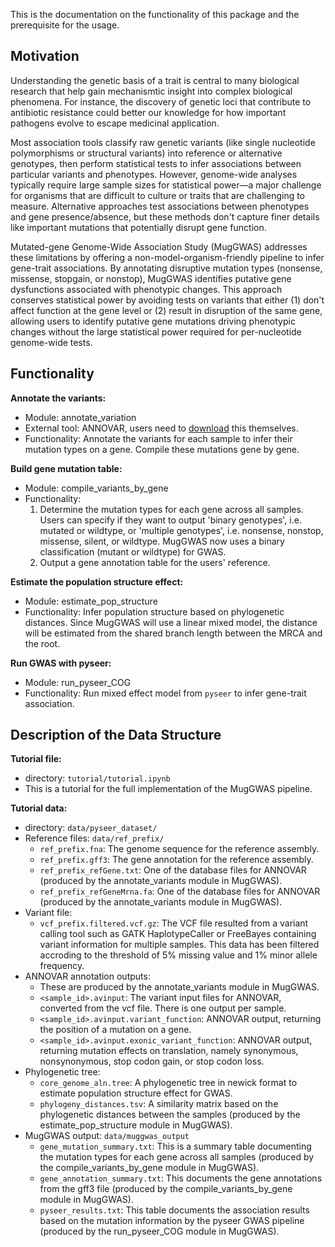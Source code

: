 This is the documentation on the functionality of this package and the prerequisite for the usage.

## Motivation

Understanding the genetic basis of a trait is central to many biological research that help gain mechanismtic insight into complex biological phenomena. For instance, the discovery of genetic loci that contribute to antibiotic resistance could better our knowledge for how important pathogens evolve to escape medicinal application. 

Most association tools classify raw genetic variants (like single nucleotide polymorphisms or structural variants) into reference or alternative genotypes, then perform statistical tests to infer associations between particular variants and phenotypes. However, genome-wide analyses typically require large sample sizes for statistical power—a major challenge for organisms that are difficult to culture or traits that are challenging to measure. Alternative approaches test associations between phenotypes and gene presence/absence, but these methods don't capture finer details like important mutations that potentially disrupt gene function.

Mutated-gene Genome-Wide Association Study (MugGWAS) addresses these limitations by offering a non-model-organism-friendly pipeline to infer gene-trait associations. By annotating disruptive mutation types (nonsense, missense, stopgain, or nonstop), MugGWAS identifies putative gene dysfunctions associated with phenotypic changes. This approach conserves statistical power by avoiding tests on variants that either (1) don't affect function at the gene level or (2) result in disruption of the same gene, allowing users to identify putative gene mutations driving phenotypic changes without the large statistical power required for per-nucleotide genome-wide tests.

## Functionality

**Annotate the variants:**
- Module: annotate_variation
- External tool: ANNOVAR, users need to [download](https://annovar.openbioinformatics.org/en/latest/user-guide/download/) this themselves.
- Functionality: Annotate the variants for each sample to infer their mutation types on a gene. Compile these mutations gene by gene.

**Build gene mutation table:**
- Module: compile_variants_by_gene
- Functionality: 
  1. Determine the mutation types for each gene across all samples. Users can specify if they want to output 'binary genotypes', i.e. mutated or wildtype, or 'multiple genotypes', i.e. nonsense, nonstop, missense, silent, or wildtype. MugGWAS now uses a binary classification (mutant or wildtype) for GWAS.
  2. Output a gene annotation table for the users' reference.

**Estimate the population structure effect:**
- Module: estimate_pop_structure
- Functionality: Infer population structure based on phylogenetic distances. Since MugGWAS will use a linear mixed model, the distance will be estimated from the shared branch length between the MRCA and the root.

**Run GWAS with pyseer:**
- Module: run_pyseer_COG
- Functionality: Run mixed effect model from `pyseer` to infer gene-trait association.


## Description of the Data Structure

**Tutorial file:**

- directory: `tutorial/tutorial.ipynb`
- This is a tutorial for the full implementation of the MugGWAS pipeline.

**Tutorial data:**

- directory: `data/pyseer_dataset/`
- Reference files: `data/ref_prefix/` 
  - `ref_prefix.fna`: The genome sequence for the reference assembly.
  - `ref_prefix.gff3`: The gene annotation for the reference assembly.
  - `ref_prefix_refGene.txt`: One of the database files for ANNOVAR (produced by the annotate_variants module in MugGWAS).
  - `ref_prefix_refGeneMrna.fa`: One of the database files for ANNOVAR (produced by the annotate_variants module in MugGWAS).
- Variant file:
  - `vcf_prefix.filtered.vcf.gz`: The VCF file resulted from a variant calling tool such as GATK HaplotypeCaller or FreeBayes containing variant information for multiple samples. This data has been filtered accroding to the threshold of 5% missing value and 1% minor allele frequency.
- ANNOVAR annotation outputs: 
  - These are produced by the annotate_variants module in MugGWAS.
  - `<sample_id>.avinput`: The variant input files for ANNOVAR, converted from the vcf file. There is one output per sample.
  - `<sample_id>.avinput.variant_function`: ANNOVAR output, returning the position of a mutation on a gene.
  - `<sample_id>.avinput.exonic_variant_function`: ANNOVAR output, returning mutation effects on translation, namely synonymous, nonsynonymous, stop codon gain, or stop codon loss.
- Phylogenetic tree:
  - `core_genome_aln.tree`: A phylogenetic tree in newick format to estimate population structure effect for GWAS.
  - `phylogeny_distances.tsv`: A similarity matrix based on the phylogenetic distances between the samples (produced by the estimate_pop_structure module in MugGWAS). 
- MugGWAS output: `data/muggwas_output`
  - `gene_mutation_summary.txt`: This is a summary table documenting the mutation types for each gene across all samples (produced by the compile_variants_by_gene module in MugGWAS).
  -  `gene_annotation_summary.txt`: This documents the gene annotations from the gff3 file (produced by the compile_variants_by_gene module in MugGWAS).
  - `pyseer_results.txt`: This table documents the association results based on the mutation information by the pyseer GWAS pipeline (produced by the run_pyseer_COG module in MugGWAS).

